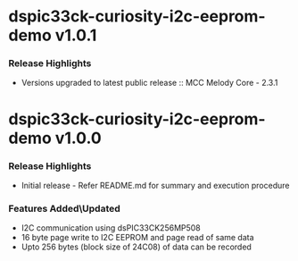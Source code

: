 # dspic33ck-curiosity-i2c-eeprom-demo v1.0.1

### Release Highlights

- Versions upgraded to latest public release :: MCC Melody Core - 2.3.1

# dspic33ck-curiosity-i2c-eeprom-demo v1.0.0

### Release Highlights

- Initial release - Refer README.md for summary and execution procedure

### Features Added\Updated

- I2C communication using dsPIC33CK256MP508
- 16 byte page write to I2C EEPROM and page read of same data
- Upto 256 bytes (block size of 24C08) of data can be recorded

